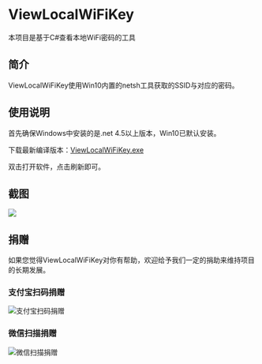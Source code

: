 # ViewLocalWiFiKey
本项目是基于C#查看本地WiFi密码的工具

## 简介
ViewLocalWiFiKey使用Win10内置的netsh工具获取的SSID与对应的密码。

## 使用说明
首先确保Windows中安装的是.net 4.5以上版本，Win10已默认安装。

下载最新编译版本：[ViewLocalWiFiKey.exe](https://raw.githubusercontent.com/xiaoxinpro/ViewLocalWiFiKey/master/bin/Debug/ViewLocalWiFiKey.exe)

双击打开软件，点击刷新即可。

## 截图

![](https://github.com/xiaoxinpro/ViewLocalWiFiKey/raw/master/ViewLocalWiFiKey.png)

## 捐赠

如果您觉得ViewLocalWiFiKey对你有帮助，欢迎给予我们一定的捐助来维持项目的长期发展。

### 支付宝扫码捐赠

![支付宝扫码捐赠](https://upload-images.jianshu.io/upload_images/1568014-92c19d81f22e396b.png?imageMogr2/auto-orient/strip%7CimageView2/2/w/1240)

### 微信扫描捐赠

![微信扫描捐赠](https://upload-images.jianshu.io/upload_images/1568014-b63ed144369aff8e.png?imageMogr2/auto-orient/strip%7CimageView2/2/w/1240)